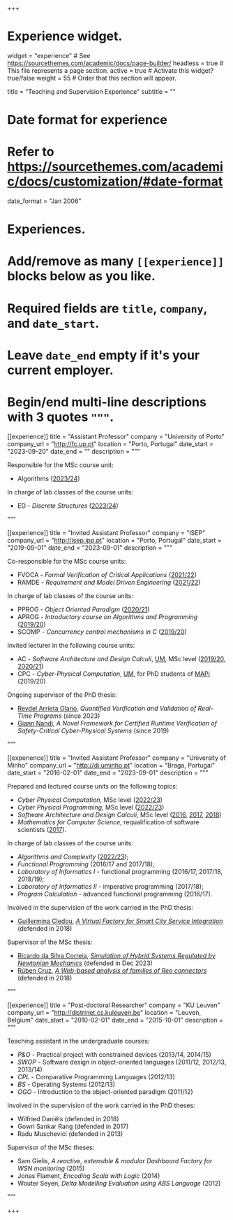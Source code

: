 +++
# Experience widget.
widget = "experience"  # See https://sourcethemes.com/academic/docs/page-builder/
headless = true  # This file represents a page section.
active = true  # Activate this widget? true/false
weight = 55  # Order that this section will appear.

title = "Teaching and Supervision Experience"
subtitle = ""

# Date format for experience
#   Refer to https://sourcethemes.com/academic/docs/customization/#date-format
date_format = "Jan 2006"

# Experiences.
#   Add/remove as many `[[experience]]` blocks below as you like.
#   Required fields are `title`, `company`, and `date_start`.
#   Leave `date_end` empty if it's your current employer.
#   Begin/end multi-line descriptions with 3 quotes `"""`.

[[experience]]
  title = "Assistant Professor"
  company = "University of Porto"
  company_url = "http://fc.up.pt"
  location = "Porto, Portugal"
  date_start = "2023-09-20"
  date_end = ""
  description = """
<p></p>Responsible for the MSc course unit:<p></p>

  * Algorithms ([2023/24](https://cister-labs.github.io/alg2324/))

<p></p>In charge of lab classes of the course units:<p></p>

  * ED - _Discrete Structures_ ([2023/24](https://www.dcc.fc.up.pt/~rvr/aulas/AC2324/ED2324/))

  """


[[experience]]
  title = "Invited Assistant Professor"
  company = "ISEP"
  company_url = "http://isep.ipp.pt"
  location = "Porto, Portugal"
  date_start = "2019-09-01"
  date_end = "2023-09-01"
  description = """
<p></p>Co-responsible for the MSc course units:<p></p>

  * FVOCA - _Formal Verification of Critical Applications_ ([2021/22](https://cister-labs.github.io/fvoca2122/))
  * RAMDE - _Requirement and Model Driven Engineering_ ([2021/22](https://cister-labs.github.io/ramde2122/))

<p></p>In charge of lab classes of the course units:<p></p>

  * PPROG - _Object Oriented Paradigm_ ([2020/21](https://www.isep.ipp.pt/Course/Course/26))
  * APROG - _Introductory course on Algorithms and Programming_ ([2019/20](https://www.dei.isep.ipp.pt/~jasm/aprog-mec-EN/))
  * SCOMP - _Concurrency control mechanisms in C_ ([2019/20](https://www.isep.ipp.pt/Course/Course/26))

<p></p>
Invited lecturer in the following course units:
<p></p>

  * AC - _Software Architecture and Design Calculi_, [UM](https://di.uminho.pt), MSc level ([2019/20](https://lmf.di.uminho.pt/ac-1920/), [2020/21](https://lmf.di.uminho.pt/ac-2021/))
  * CPC - _Cyber-Physical Computation_, [UM](https://di.uminho.pt), for PhD students of [MAPi](http://mapi.map.edu.pt/) (2019/20)

<p></p>
Ongoing supervisor of the PhD thesis:
<p></p>

  * [Reydel Arrieta Olano](https://cister-labs.pt/people/reydel_olano/), _Quantified Verification and Validation of Real-Time Programs_ (since 2023)
  * [Giann Nandi](http://www.cister.isep.ipp.pt/people/giann_nandi/), _A Novel Framework for Certified Runtime Verification of Safety-Critical Cyber-Physical Systems_ (since 2019)

<!-- <p></p>
Ongoing supervisor of the MSc thesis:
<p></p>

  * José Matias, _A DSL for a Cloud infrastructure_ (since 2020)
 -->
  """

[[experience]]
  title = "Invited Assistant Professor"
  company = "University of Minho"
  company_url = "http://di.uminho.pt"
  location = "Braga, Portugal"
  date_start = "2016-02-01"
  date_end = "2023-09-01"
  description = """<p></p>

Prepared and lectured course units on the following topics:

* _Cyber Physical Computation_, MSc level ([2022/23](https://lmf.di.uminho.pt/CyPhyComp2223/))
* _Cyber Physical Programming_, MSc level ([2022/23](https://haslab.github.io/MFP/PCF/2223/))
* _Software Architecture and Design Calculi_, MSc level ([2016](http://ac1516.proenca.org), [2017](http://ac1617.proenca.org), [2018](http://lmf.di.uminho.pt/ac-1718))
* _Mathematics for Computer Science_, requalification of software scientists ([2017](http://mi1718.proenca.org)).

<p></p>In charge of lab classes of the course units:<p></p>

  - _Algorithms and Complexity_ ([2022/23](https://www4.di.uminho.pt/~jno/sitedi/uc_J303N6.html));
  - _Functional Programming_ (2016/17 and 2017/18);
  - _Laboratory of Informatics I_ - functional programming (2016/17, 2017/18, 2018/19);
  - _Laboratory of Informatics II_ - imperative programming (2017/18);
  - _Program Calculation_ - advanced functional programming (2016/17).

<p></p>
Involved in the supervision of the work carried in the PhD thesis:
<p></p>

  * [Guillermina Cledou](https://haslab.uminho.pt/mgc/), [_A Virtual Factory for Smart City Service Integration_](https://repositorium.sdum.uminho.pt/bitstream/1822/59068/1/Mar%C3%ADa%20Guillermina%20Cledou.pdf) (defended in 2018)

<p></p>
Supervisor of the MSc thesis:
<p></p>

  * [Ricardo da Silva Correia](https://pt.linkedin.com/in/ricardo-correia-80300b212), [_Simulation of Hybrid Systems Regulated by Newtonian Mechanics_](https://github.com/ricardocorreia99/Simulation-of-Hybrid-Systems-Regulated-by-Newtonian-Mechanics/blob/main/Dissertation.pdf) (defended in Dec 2023)
  * [Rúben Cruz](https://www.linkedin.com/in/rubenamcruz/), [_A Web-based analysis of families of Reo connectors_](http://davinci.di.uminho.pt/publications/ruben-thesis.pdf) (defended in 2018)

  """

[[experience]]
  title = "Post-doctoral Researcher"
  company = "KU Leuven"
  company_url = "http://distrinet.cs.kuleuven.be"
  location = "Leuven, Belgium"
  date_start = "2010-02-01"
  date_end = "2015-10-01"
  description = """<p></p>

Teaching assistant in the undergraduate courses:

* _P&O_ - Practical project with constrained devices (2013/14, 2014/15)
* _SWOP_ - Software design in object-oriented languages (2011/12, 2012/13, 2013/14)
* _CPL_ - Comparative Programming Languages (2012/13)
* _BS_ - Operating Systems (2012/13)
* _OGO_ - Introduction to the object-oriented paradigm (2011/12)

<p></p>
Involved in the supervision of the work carried in the PhD theses:
<p></p>

  - Wilfried Daniëls (defended in 2018)
  - Gowri Sankar Rang (defended in 2017)
  - Radu Muschevici (defended in 2013)

<p></p>
Supervisor of the MSc theses:
<p></p>

  *  Sam Gielis, _A reactive, extensible & modular Dashboard Factory for WSN monitoring_ (2015)
  * Jonas Flament, _Encoding Scala with Logic_ (2014)
  * Wouter Seyen, _Delta Modelling Evaluation using ABS Language_ (2012)

"""

+++
